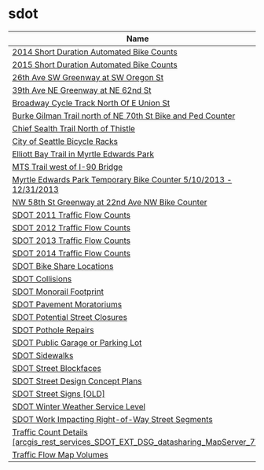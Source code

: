 # sdot

Name | Host | Published
---- | ---- | ---------
[2014 Short Duration Automated Bike Counts](../datasets/m83s-wdbc.md) | data.seattle.gov | 2016&#x2011;04&#x2011;25
[2015 Short Duration Automated Bike Counts](../datasets/jqzt-uqux.md) | data.seattle.gov | 2016&#x2011;04&#x2011;25
[26th Ave SW Greenway at SW Oregon St](../datasets/mefu-7eau.md) | data.seattle.gov | 2017&#x2011;04&#x2011;03
[39th Ave NE Greenway at NE 62nd St](../datasets/3h7e-f49s.md) | data.seattle.gov | 2017&#x2011;04&#x2011;03
[Broadway Cycle Track North Of E Union St](../datasets/j4vh-b42a.md) | data.seattle.gov | 2017&#x2011;04&#x2011;03
[Burke Gilman Trail north of NE 70th St Bike and Ped Counter](../datasets/2z5v-ecg8.md) | data.seattle.gov | 2017&#x2011;04&#x2011;03
[Chief Sealth Trail North of Thistle](../datasets/uh8h-bme7.md) | data.seattle.gov | 2015&#x2011;12&#x2011;02
[City of Seattle Bicycle Racks](../datasets/vncn-umqp.md) | data.seattle.gov | 2011&#x2011;04&#x2011;17
[Elliott Bay Trail in Myrtle Edwards Park](../datasets/4qej-qvrz.md) | data.seattle.gov | 2017&#x2011;04&#x2011;03
[MTS Trail west of I-90 Bridge](../datasets/u38e-ybnc.md) | data.seattle.gov | 2017&#x2011;04&#x2011;03
[Myrtle Edwards Park Temporary Bike Counter 5/10/2013 - 12/31/2013](../datasets/dyyz-c89u.md) | data.seattle.gov | 2014&#x2011;01&#x2011;03
[NW 58th St Greenway at 22nd Ave NW Bike Counter](../datasets/47yq-6ugv.md) | data.seattle.gov | 2017&#x2011;04&#x2011;03
[SDOT 2011 Traffic Flow Counts](../datasets/vx33-v49r.md) | data.seattle.gov | 2015&#x2011;03&#x2011;19
[SDOT 2012 Traffic Flow Counts](../datasets/tuke-av4m.md) | data.seattle.gov | 2016&#x2011;04&#x2011;21
[SDOT 2013 Traffic Flow Counts](../datasets/fr45-zvkn.md) | data.seattle.gov | 2016&#x2011;04&#x2011;21
[SDOT 2014 Traffic Flow Counts](../datasets/4mwk-gpn6.md) | data.seattle.gov | 2016&#x2011;04&#x2011;21
[SDOT Bike Share Locations](../datasets/umsi-qdf7.md) | data.seattle.gov | 2016&#x2011;04&#x2011;21
[SDOT Collisions](../datasets/v7k9-7dn4.md) | data.seattle.gov | 2015&#x2011;03&#x2011;21
[SDOT Monorail Footprint](../datasets/7i82-epvc.md) | data.seattle.gov | 2016&#x2011;04&#x2011;22
[SDOT Pavement Moratoriums](../datasets/enbi-wkp3.md) | data.seattle.gov | 2012&#x2011;12&#x2011;10
[SDOT Potential Street Closures](../datasets/mbv9-xymh.md) | data.seattle.gov | 2016&#x2011;04&#x2011;21
[SDOT Pothole Repairs](../datasets/w3qe-e2jj.md) | data.seattle.gov | 2012&#x2011;04&#x2011;27
[SDOT Public Garage or Parking Lot](../datasets/3neb-8edu.md) | data.seattle.gov | 2012&#x2011;04&#x2011;27
[SDOT Sidewalks](../datasets/dsed-gzpp.md) | data.seattle.gov | 2016&#x2011;06&#x2011;15
[SDOT Street Blockfaces](../datasets/wbng-6x9n.md) | data.seattle.gov | 2016&#x2011;05&#x2011;03
[SDOT Street Design Concept Plans](../datasets/meg4-yi27.md) | data.seattle.gov | 2016&#x2011;04&#x2011;21
[SDOT Street Signs [OLD]](../datasets/kb3s-zi3z.md) | data.seattle.gov | 2015&#x2011;03&#x2011;19
[SDOT Winter Weather Service Level](../datasets/kcuv-5zuy.md) | data.seattle.gov | 2016&#x2011;04&#x2011;22
[SDOT Work Impacting Right-of-Way Street Segments](../datasets/h9m8-4k45.md) | data.seattle.gov | 2014&#x2011;11&#x2011;18
[Traffic Count Details [arcgis_rest_services_SDOT_EXT_DSG_datasharing_MapServer_77]](../datasets/qfw2-ekmx.md) | data.seattle.gov | 2015&#x2011;03&#x2011;19
[Traffic Flow Map Volumes](../datasets/38vd-gytv.md) | data.seattle.gov | 2016&#x2011;01&#x2011;04

